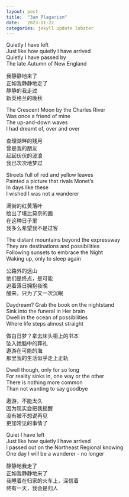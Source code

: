```yaml
---
layout: post
title:  "3am Plagarism"
date:   2023-11-22
categories: jekyll update lobster
---
```


Quietly I have left\
Just like how quietly I have arrived\
Quietly I have passed by\
The late Autumn of New England 

我静静地来了\
正如我静静地走了\
静静的我走过\
新英格兰的晚秋

The Crescent Moon by the Charles River\
Was once a friend of mine\
The up-and-down waves\
I had dreamt of, over and over 

查理湖畔的残月\
曾是我的朋友\
起起伏伏的波浪\
我已次次地梦过

Streets full of red and yellow leaves\
Painted a picture that rivals Monet’s \
In days like these\
I wished I was not a wanderer 

满街的红黄落叶\
绘出了堪比莫奈的画\
在这种日子里\
我多么希望我不是过客

The distant mountains beyond the expressway\
They are destinations and possibilities\
Following sunsets to embrace the Night\
Waking up, only to sleep again 

公路外的远山\
他们是终点，是可能\
追着落日拥抱夜晚\
醒来，只为了又一次沉眠

Daydream? Grab the book on the nightstand\
Sink into the funeral in Her brain \
Dwell in the ocean of possibilities \
Where life steps almost straight 

做白日梦？拿去床头柜上的书本\
坠入她脑中的葬礼\
遨游在可能的海\
那里我的生活似乎走上正轨

Dwell though, only for so long\
For reality sinks in, one way or the other \
There is nothing more common\
Than not wanting to say goodbye 

遨游，不能太久\
因为现实会把我摇醒\
没有被不想说再见\
更加常见的事情了 

Quiet I have left\
Just like how quietly I have arrived \
I passed out on the Northeast Regional knowing \
One day I will be a wanderer - no longer

静静地我走了\
正如我静静地来了\
我睡着在归家的火车上，深信着\
终有一天，我会是归人

